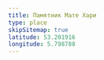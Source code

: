 ```yaml
---
title: Памятник Мате Хари
type: place
skipSitemap: true
latitude: 53.201916
longitude: 5.798788
---
```

